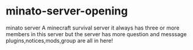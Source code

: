 # minato-server-opening
minato server
A minecraft survival server
it always has three or more members in this server
but the server has more question and messsage
plugins,notices,mods,group are all in here!
